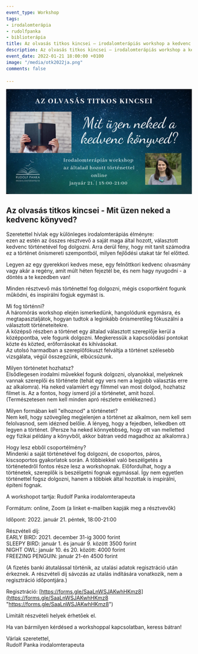 ```yaml
---
event_type: Workshop
tags:
- irodalomterápia
- rudolfpanka
- biblioterápia
title: Az olvasás titkos kincsei – irodalomterápiás workshop a kedvenc történeteddel
description: Az olvasás titkos kincsei – irodalomterápiás workshop a kedvenc történeteddel
event_date: 2022-01-21 18:00:00 +0100
image: "/media/otk2022ja.png"
comments: false

---
```

![](/media/otk2022ja.png)

## Az olvasás titkos kincsei - Mit üzen neked a kedvenc könyved?

Szeretettel hívlak egy különleges irodalomterápiás élményre:  
ezen az estén az összes résztvevő a saját maga által hozott, választott kedvenc történetével fog dolgozni. Arra derül fény, hogy mit tanít számodra ez a történet önismereti szempontból, milyen fejlődési utakat tár fel előtted.

Legyen az egy gyerekkori kedves mese, egy felnőttkori kedvenc olvasmány vagy akár a regény, amit múlt héten fejeztél be, és nem hagy nyugodni - a döntés a te kezedben van!

Minden résztvevő más történettel fog dolgozni, mégis csoportként fogunk működni, és inspirálni fogjuk egymást is.

Mi fog történni?  
A háromórás workshop elején ismerkedünk, hangolódunk egymásra, és megtapasztaljátok, hogyan tudtok a leginkább önismeretileg fókuszálni a választott történeteitekre.  
A középső részben a történet egy általad választott szereplője kerül a középpontba, vele fogunk dolgozni. Megkeressük a kapcsolódási pontokat közte és közted, erőforrásokat és kihívásokat.  
Az utolsó harmadban a szereplőfókuszt felváltja a történet szélesebb vizsgálata, végül összegzünk, elbúcsúzunk.

Milyen történetet hozhatsz?  
Elsődlegesen irodalmi művekkel fogunk dolgozni, olyanokkal, melyeknek vannak szereplői és története (tehát egy vers nem a legjobb választás erre az alkalomra). Ha neked valamiért egy filmmel van most dolgod, hozhatsz filmet is. Az a fontos, hogy ismerd jól a történetet, amit hozol. (Természetesen nem kell minden apró részletre emlékezned.)

Milyen formában kell "elhoznod" a történetet?  
Nem kell, hogy szövegileg megjelenjen a történet az alkalmon, nem kell sem felolvasnod, sem idézned belőle. A lényeg, hogy a fejedben, lelkedben ott legyen a történet. (Persze ha neked könnyebbség, hogy ott van melletted egy fizikai példány a könyvből, akkor bátran vedd magadhoz az alkalomra.)

Hogy lesz ebből csoportélmény?  
Mindenki a saját történetével fog dolgozni, de csoportos, páros, kiscsoportos gyakorlatok során. A többiekkel való beszélgetés a történetedről fontos része lesz a workshopnak. Előfordulhat, hogy a történetek, szereplők is beszélgetni fognak egymással. Így nem egyetlen történettel fogsz dolgozni, hanem a többiek által hozottak is inspirálni, építeni fognak.

A workshopot tartja: Rudolf Panka irodalomterapeuta

Formátum: online, Zoom (a linket e-mailben kapják meg a résztvevők)

Időpont: 2022. január 21. péntek, 18:00-21:00

Részvételi díj:  
EARLY BIRD: 2021. december 31-ig 3000 forint  
SLEEPY BIRD: január 1. és január 9. között 3500 forint  
NIGHT OWL: január 10. és 20. között: 4000 forint  
FREEZING PENGUIN: január 21-én 4500 forint

(A fizetés banki átutalással történik, az utalási adatok regisztráció után érkeznek. A részvételi díj sávozás az utalás indítására vonatkozik, nem a regisztráció időpontjára.)

Regisztráció: [https://forms.gle/SaaLnWSJAKwhHKmz8](https://forms.gle/SaaLnWSJAKwhHKmz8 "https://forms.gle/SaaLnWSJAKwhHKmz8")

Limitált részvételi helyek érhetőek el.

Ha van bármilyen kérdésed a workshoppal kapcsolatban, keress bátran!

Várlak szeretettel,  
Rudolf Panka irodalomterapeuta
